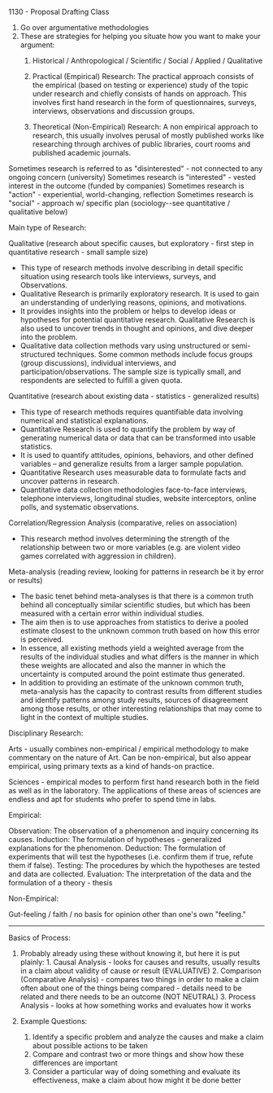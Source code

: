 
1130 - Proposal Drafting Class

1. Go over argumentative methodologies
2. These are strategies for helping you situate how you want to make your argument:
	1. Historical / Anthropological / Scientific / Social / Applied / Qualitative

	2. Practical (Empirical) Research: The practical approach consists of the empirical (based on testing or experience) study of the topic under research and chiefly consists of hands on approach. This involves first hand research in the form of questionnaires, surveys, interviews, observations and discussion groups.
	3. Theoretical (Non-Empirical) Research: A non empirical approach to research, this usually involves perusal of mostly published works like researching through archives of public libraries, court rooms and published academic journals.

Sometimes research is referred to as "disinterested" - not connected to any ongoing concern (university)
Sometimes research is "interested" - vested interest in the outcome (funded by companies)
Sometimes research is "action" - experiential, world-changing, reflection
Sometimes research is "social" - approach w/ specific plan (sociology--see quantitative / qualitative below) 

Main type of Research:

Qualitative (research about specific causes, but exploratory - first step in quantitative research - small sample size) 

- This type of research methods involve describing in detail specific situation using research tools like interviews, surveys, and Observations.
- Qualitative Research is primarily exploratory research. It is used to gain an understanding of underlying reasons, opinions, and motivations. 
- It provides insights into the problem or helps to develop ideas or hypotheses for potential quantitative research. Qualitative Research is also used to uncover trends in thought and opinions, and dive deeper into the problem.
- Qualitative data collection methods vary using unstructured or semi-structured techniques. Some common methods include focus groups (group discussions), individual interviews, and participation/observations. The sample size is typically small, and respondents are selected to fulfill a given quota. 

Quantitative (research about existing data - statistics - generalized results)

- This type of research methods requires quantifiable data involving numerical and statistical explanations. 
- Quantitative Research is used to quantify the problem by way of generating numerical data or data that can be transformed into usable statistics. 
- It is used to quantify attitudes, opinions, behaviors, and other defined variables – and generalize results from a larger sample population. 
- Quantitative Research uses measurable data to formulate facts and uncover patterns in research. 
- Quantitative data collection methodologies face-to-face interviews, telephone interviews, longitudinal studies, website interceptors, online polls, and systematic observations.

Correlation/Regression Analysis (comparative, relies on association)

- This research method involves determining the strength of the relationship between two or more variables (e.g. are violent video games correlated with aggression in children).

Meta-analysis (reading review, looking for patterns in research be it by error or results)

- The basic tenet behind meta-analyses is that there is a common truth behind all conceptually similar scientific studies, but which has been measured with a certain error within individual studies. 
- The aim then is to use approaches from statistics to derive a pooled estimate closest to the unknown common truth based on how this error is perceived. 
- In essence, all existing methods yield a weighted average from the results of the individual studies and what differs is the manner in which these weights are allocated and also the manner in which the uncertainty is computed around the point estimate thus generated. 
- In addition to providing an estimate of the unknown common truth, meta-analysis has the capacity to contrast results from different studies and identify patterns among study results, sources of disagreement among those results, or other interesting relationships that may come to light in the context of multiple studies.


Disciplinary Research:

Arts - usually combines non-empirical / empirical methodology to make commentary on the nature of Art. Can be non-empirical, but also appear empirical, using primary texts as a kind of hands-on practice. 

Sciences - empirical modes to perform first hand research both in the field as well as in the laboratory. The applications of these areas of sciences are endless and apt for students who prefer to spend time in labs.

Empirical:

Observation: The observation of a phenomenon and inquiry concerning its causes.
Induction: The formulation of hypotheses - generalized explanations for the phenomenon.
Deduction: The formulation of experiments that will test the hypotheses (i.e. confirm them if true, refute them if false).
Testing: The procedures by which the hypotheses are tested and data are collected.
Evaluation: The interpretation of the data and the formulation of a theory - thesis

Non-Empirical:

Gut-feeling / faith / no basis for opinion other than one's own "feeling."

---

Basics of Process:

1. Probably already using these without knowing it, but here it is put plainly:
		1. Causal Analysis - looks for causes and results, usually results in a claim about validity of cause or result (EVALUATIVE)
		2. Comparison (Comparative Analysis) - compares two things in order to make a claim often about one of the things being compared - details need to be related and there needs to be an outcome (NOT NEUTRAL)
		3. Process Analysis - looks at how something works and evaluates how it works
	
2. Example Questions:

	1. Identify a specific problem and analyze the causes and make a claim about possible actions to be taken
	2. Compare and contrast two or more things and show how these differences are important 
	3. Consider a particular way of doing something and evaluate its effectiveness, make a claim about how might it be done better



	 